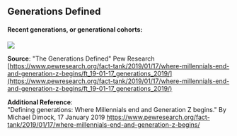 ## Generations Defined  

#### Recent generations, or generational cohorts:  
<a href="https://www.pewresearch.org/fact-tank/2019/01/17/where-millennials-end-and-generation-z-begins/ft_19-01-17_generations_2019/"><img src="https://www.pewresearch.org/wp-content/uploads/2019/01/FT_19.01.17_generations_2019.png?w=640"></a>  
  

**Source**: "The Generations Defined" Pew Research 
[https://www.pewresearch.org/fact-tank/2019/01/17/where-millennials-end-and-generation-z-begins/ft_19-01-17_generations_2019/](https://www.pewresearch.org/fact-tank/2019/01/17/where-millennials-end-and-generation-z-begins/ft_19-01-17_generations_2019/)  

**Additional Reference**:  
"Defining generations: Where Millennials end and Generation Z begins." By Michael Dimock, 17 January 2019 
https://www.pewresearch.org/fact-tank/2019/01/17/where-millennials-end-and-generation-z-begins/
